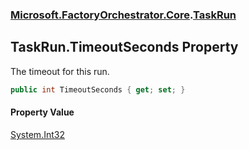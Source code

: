 ### [Microsoft.FactoryOrchestrator.Core](Microsoft_FactoryOrchestrator_Core.md 'Microsoft.FactoryOrchestrator.Core').[TaskRun](TaskRun.md 'Microsoft.FactoryOrchestrator.Core.TaskRun')
## TaskRun.TimeoutSeconds Property
The timeout for this run.  
```csharp
public int TimeoutSeconds { get; set; }
```
#### Property Value
[System.Int32](https://docs.microsoft.com/en-us/dotnet/api/System.Int32 'System.Int32')
